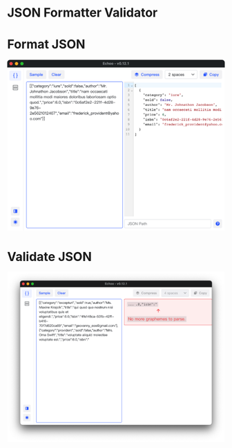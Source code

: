 # JSON Formatter Validator

# Format JSON

![./1.png](img/json-1.png)

# Validate JSON

![./2.png](img/json-2.png)

